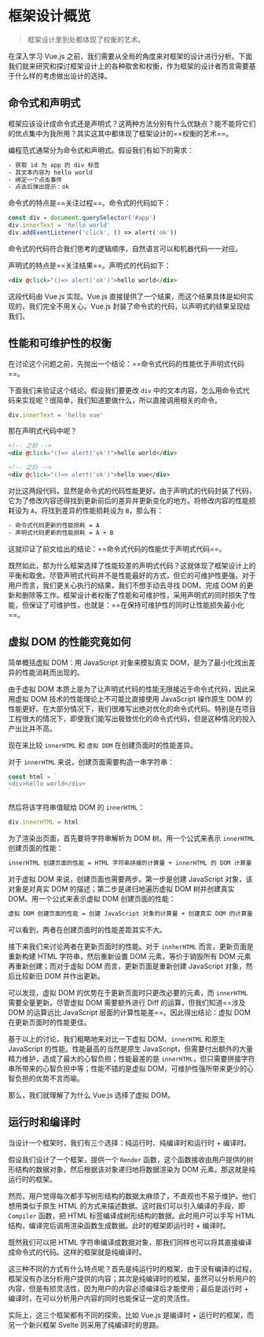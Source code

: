 # 框架设计概览

> 框架设计里到处都体现了权衡的艺术。

在深入学习 Vue.js 之前，我们需要从全局的角度来对框架的设计进行分析。下面我们就来研究和探讨框架设计上的各种取舍和权衡，作为框架的设计者而言需要基于什么样的考虑做出设计的选择。

## 命令式和声明式

框架应该设计成命令式还是声明式？这两种方法分别有什么优缺点？能不能将它们的优点集中为我所用？其实这其中都体现了框架设计的==权衡的艺术==。

编程范式通常分为命令式和声明式。假设我们有如下的需求：

```txt
- 获取 id 为 app 的 div 标签
- 其文本内容为 hello world
- 绑定一个点击事件
- 点击后弹出提示：ok
```

命令式的特点是==关注过程==。命令式的代码如下：

```js
const div = document.querySelector('#app')
div.innerText = 'hello world'
div.addEventListener('click', () => alert('ok'))
```

命令式的代码符合我们思考的逻辑顺序，自然语言可以和机器代码一一对应。

声明式的特点是==关注结果==。声明式的代码如下：

```html
<div @click="()=> alert('ok')">hello world</div>
```

这段代码由 Vue.js 实现。Vue.js 直接提供了一个结果，而这个结果具体是如何实现的，我们完全不用关心。Vue.js 封装了命令式的代码，以声明式的结果呈现给我们。

## 性能和可维护性的权衡

在讨论这个问题之前，先抛出一个结论：==命令式代码的性能优于声明式代码==。

下面我们来验证这个结论。假设我们要更改 `div` 中的文本内容，怎么用命令式代码来实现呢？很简单，我们知道要做什么，所以直接调用相关的命令。

```js
div.innerText = 'hello vue'
```

那在声明式代码中呢？

```html
<!-- 之前 -->
<div @click="()=> alert('ok')">hello world</div>

<!-- 之后 -->
<div @click="()=> alert('ok')">hello vue</div>
```

对比这两段代码，显然是命令式的代码性能更好。由于声明式的代码封装了代码，它为了修改内容还得找到更新前后的差异并更新变化的地方。将修改内容的性能损耗设为 `A`，将找到差异的性能损耗设为 `B`，那么有：

```txt
- 命令式代码更新的性能损耗 = A
- 声明式代码更新的性能损耗 = A + B
```

这就印证了前文给出的结论：==命令式代码的性能优于声明式代码==。

既然如此，那为什么框架选择了性能较差的声明式代码？这就体现了框架设计上的平衡和取舍。尽管声明式代码并不是性能最好的方式，但它的可维护性更强。对于用户而言，我们更关心执行的结果，我们不想手动去寻找 DOM、完成 DOM 的更新和删除等工作。框架设计者权衡了性能和可维护性，采用声明式的同时损失了性能，但保证了可维护性，也就是：==在保持可维护性的同时让性能损失最小化==。

## 虚拟 DOM 的性能究竟如何

简单概括虚拟 DOM：用 JavaScript 对象来模拟真实 DOM，是为了最小化找出差异的性能消耗而出现的。

由于虚拟 DOM 本质上是为了让声明式代码的性能无限接近于命令式代码，因此采用虚拟 DOM 技术的性能理论上不可能比直接使用 JavaScript 操作原生 DOM 的性能更好。在大部分情况下，我们很难写出绝对优化的命令式代码。特别是在项目工程很大的情况下，即使我们能写出极致优化的命令式代码，但是这种情况的投入产出比并不高。

现在来比较 `innerHTML` 和 `虚拟 DOM` 在创建页面时的性能差异。

对于 `innerHTML` 来说，创建页面需要构造一串字符串：

```js
const html = `
<div>hello world</div>
`
```

然后将该字符串值赋给 DOM 的 `innerHTML`：

```js
div.innerHTML = html
```

为了渲染出页面，首先要将字符串解析为 DOM 树。用一个公式来表示 `innerHTML` 创建页面的性能：

```txt
innerHTML 创建页面的性能 = HTML 字符串拼接的计算量 + innerHTML 的 DOM 计算量
```

对于虚拟 DOM 来说，创建页面也需要两步。第一步是创建 JavaScript 对象，该对象是对真实 DOM 的描述；第二步是递归地遍历虚拟 DOM 树并创建真实 DOM。用一个公式来表示虚拟 DOM 创建页面的性能：

```txt
虚拟 DOM 创建页面的性能 = 创建 JavaScript 对象的计算量 + 创建真实 DOM 的计算量
```

可以看到，两者在创建页面时的性能差距其实不大。

接下来我们来讨论两者在更新页面时的性能。对于 `innherHTML` 而言，更新页面是重新构建 HTML 字符串，然后重新设置 DOM 元素，等价于销毁所有 DOM 元素再重新创建；而对于虚拟 DOM 而言，更新页面是重新创建 JavaScript 对象，然后比较新旧 DOM 并作出更新。

可以发现，虚拟 DOM 的优势在于更新页面时只更改必要的元素，而 `innerHTML` 需要全量更新。尽管虚拟 DOM 需要额外进行 Diff 的运算，但我们知道==涉及 DOM 的运算远比 JavaScript 层面的计算性能差==。因此得出结论：虚拟 DOM 在更新页面时的性能更佳。

基于以上的讨论，我们粗略地来对比一下虚拟 DOM、`innerHTML` 和原生 JavaScript 的性能。性能最高的当然是原生 JavaScript，但需要付出额外的大量精力维护，造成了最大的心智负担；性能最差的是 `innerHTML`，但只需要拼接字符串所带来的心智负担中等；性能不错的是虚拟 DOM，可维护性强所带来更少的心智负担的优势不言而喻。

那么，我们就理解了为什么 Vue.js 选择了虚拟 DOM。

## 运行时和编译时

当设计一个框架时，我们有三个选择：纯运行时、纯编译时和运行时 + 编译时。

假设我们设计了一个框架，提供一个 `Render` 函数，这个函数接收由用户提供的树形结构的数据对象，然后根据该对象递归地将数据渲染为 DOM 元素。那这就是纯运行时的框架。

然而，用户觉得每次都手写树形结构的数据太麻烦了，不直观也不易于维护。他们想用类似于原生 HTML 的方式来描述数据。这时我们可以引入编译的手段，即 `Compiler` 函数，把 HTML 标签编译成树形结构的数据。此时用户可以手写 HTML 结构，编译完后调用渲染函数生成数据。此时的框架即运行时 + 编译时。

既然我们可以把 HTML 字符串编译成数据对象，那我们同样也可以将其直接编译成命令式的代码。这样的框架就是纯编译时。

这三种不同的方式有什么特点呢？首先是纯运行时的框架，由于没有编译的过程，框架没有办法分析用户提供的内容；其次是纯编译时的框架，虽然可以分析用户的内容，但是有损灵活性，因为用户的内容必须编译后才能使用；最后是运行时 + 编译时，在可以分析用户内容的同时也能保证一定的灵活性。

实际上，这三个框架都有不同的探索。比如 Vue.js 是编译时 + 运行时的框架，而另一个新兴框架 Svelte 则采用了纯编译时的思路。
